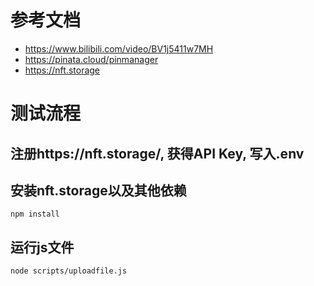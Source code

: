 # 参考文档
- <https://www.bilibili.com/video/BV1j5411w7MH>
- <https://pinata.cloud/pinmanager>
- <https://nft.storage>


# 测试流程
## 注册https://nft.storage/, 获得API Key, 写入.env
## 安装nft.storage以及其他依赖
```shell
npm install
```
## 运行js文件
```shell
node scripts/uploadfile.js
```
